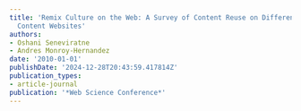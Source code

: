 ```yaml
---
title: 'Remix Culture on the Web: A Survey of Content Reuse on Different User-Generated
  Content Websites'
authors:
- Oshani Seneviratne
- Andres Monroy-Hernandez
date: '2010-01-01'
publishDate: '2024-12-28T20:43:59.417814Z'
publication_types:
- article-journal
publication: '*Web Science Conference*'
---
```


